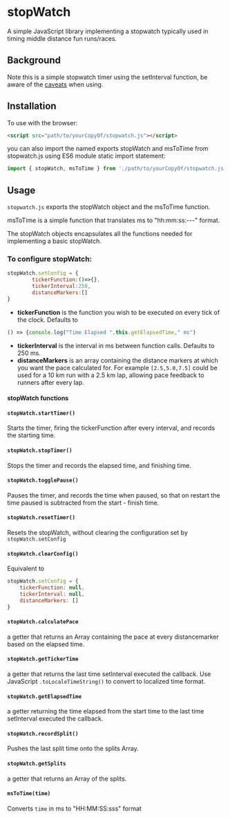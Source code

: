 # stopWatch
A simple JavaScript library implementing a stopwatch typically used in timing middle distance fun runs/races.
## Background
Note this is a simple stopwatch timer using the setInterval function, be aware of the [caveats](https://developer.mozilla.org/en-US/docs/Web/API/WindowOrWorkerGlobalScope/setInterval) when using.
## Installation
To use with the browser:
```html
<script src="path/to/yourCopyOf/stopwatch.js"></script>
```
you can also import the named exports stopWatch and msToTime from stopwatch.js using ES6 module static import statement: 

```javascript
import { stopWatch, msToTime } from './path/to/yourCopyOf/stopwatch.js';
```
## Usage
`stopwatch.js` exports the stopWatch object and the msToTime function.

msToTime is a simple function that translates ms to "hh:mm:ss:---" format.

The stopWatch objects encapsulates all the functions needed for implementing a basic stopWatch.

### **To configure stopWatch:**
```javascript
stopWatch.setConfig = {
        tickerFunction:()=>{},
        tickerInterval:250,
        distanceMarkers:[]
}
```
- **tickerFunction**
is the function you wish to be executed on every tick of the clock. Defaults to 
```javascript
() => {console.log("Time Elapsed ",this.getElapsedTime," ms")
```
- **tickerInterval**
is the interval in ms between function calls.  Defaults to 250 ms.
- **distanceMarkers**
is an array containing the distance markers at which you want the pace calculated for.  For example ```[2.5,5.0,7.5]``` could be used for a 10 km run with a 2.5 km lap, allowing pace feedback to runners after every lap.
#### **stopWatch functions**
#### ```stopWatch.startTimer()```
Starts the timer, firing the tickerFunction after every interval, and records the starting time.
#### ```stopWatch.stopTimer()```
Stops the timer and records the elapsed time, and finishing time.
#### ```stopWatch.togglePause()```
Pauses the timer, and records the time when paused, so that on restart the time paused is subtracted from the start - finish time.
#### ```stopWatch.resetTimer()```
Resets the stopWatch, without clearing the configuration set by ```stopWatch.setConfig```
#### ```stopWatch.clearConfig()```
Equivalent to 
```javascript
stopWatch.setConfig = {
    tickerFunction: null,
    tickerInterval: null,
    distanceMarkers: []
}
```
#### ```stopWatch.calculatePace```
a getter that returns an Array containing the pace at every distancemarker based on the elapsed time.
#### ```stopWatch.getTickerTime```
a getter that returns the last time setInterval executed the callback.  Use JavaScript ```.toLocaleTimeString()``` to convert to localized time format.
#### ```stopWatch.getElapsedTime```
a getter returning the time elapsed from the start time to the last time setInterval executed the callback.
#### ```stopWatch.recordSplit()```
Pushes the last split time onto the splits Array.
#### ```stopWatch.getSplits```
a getter that returns an Array of the splits.
#### ```msToTime(time)```
Converts ```time``` in ms to "HH:MM:SS:sss" format